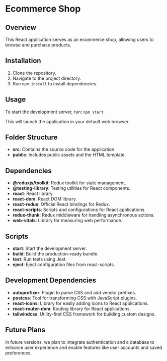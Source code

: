 # Ecommerce Shop

## Overview
This React application serves as an ecommerce shop, allowing users to browse and purchase products.

## Installation
1. Clone the repository.
2. Navigate to the project directory.
3. Run `npm install` to install dependencies.

## Usage
To start the development server, run: `npm start`

This will launch the application in your default web browser.

## Folder Structure
- **src**: Contains the source code for the application.
- **public**: Includes public assets and the HTML template.

## Dependencies
- **@reduxjs/toolkit**: Redux toolkit for state management.
- **@testing-library**: Testing utilities for React components.
- **react**: React library.
- **react-dom**: React DOM library.
- **react-redux**: Official React bindings for Redux.
- **react-scripts**: Scripts and configurations for React applications.
- **redux-thunk**: Redux middleware for handling asynchronous actions.
- **web-vitals**: Library for measuring web performance.

## Scripts
- **start**: Start the development server.
- **build**: Build the production-ready bundle.
- **test**: Run tests using Jest.
- **eject**: Eject configuration files from react-scripts.

## Development Dependencies
- **autoprefixer**: Plugin to parse CSS and add vendor prefixes.
- **postcss**: Tool for transforming CSS with JavaScript plugins.
- **react-icons**: Library for easily adding icons to React applications.
- **react-router-dom**: Routing library for React applications.
- **tailwindcss**: Utility-first CSS framework for building custom designs.

## Future Plans
In future versions, we plan to integrate authentication and a database to enhance user experience and enable features like user accounts and saved preferences.





